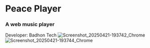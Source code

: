 # Peace Player
### A web music player
Developer: Badhon Tech
![Screenshot_20250421-193742_Chrome](https://github.com/user-attachments/assets/85cf9606-7706-4d3d-9ed4-036d6706561d)
![Screenshot_20250421-193744_Chrome](https://github.com/user-attachments/assets/c776cd18-209d-456b-bc49-83ba6146274a)
